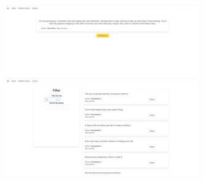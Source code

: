 ![random quote page](./screenshots/randomPageScreenshot.png "random quote page")
![Quotes page](./screenshots/quotesPageScreenshot.png "Quote page")
